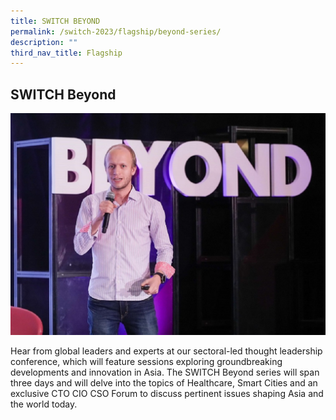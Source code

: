 ```yaml
---
title: SWITCH BEYOND
permalink: /switch-2023/flagship/beyond-series/
description: ""
third_nav_title: Flagship
---
```

## SWITCH Beyond 

![](/images/2023/switch%20beyond%20series%20(flagship).jpg)

Hear from global leaders and experts  at our sectoral-led thought leadership conference, which will feature sessions exploring groundbreaking developments and  innovation in Asia. The SWITCH Beyond series will span three days and will delve into the topics of Healthcare, Smart Cities and an exclusive CTO CIO CSO Forum to discuss pertinent issues shaping Asia and the world today.